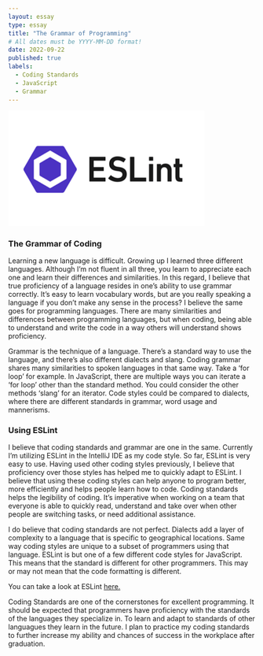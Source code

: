 ```yaml
---
layout: essay
type: essay
title: "The Grammar of Programming"
# All dates must be YYYY-MM-DD format!
date: 2022-09-22
published: true
labels:
  - Coding Standards
  - JavaScript
  - Grammar
---
```


<div class="text-center p-4">
  <img width="400px" class="rounded float-start pe-4" src="../img/ESLint.png">
</div>
  
### The Grammar of Coding

Learning a new language is difficult. Growing up I learned three different languages. Although I’m not fluent in all three, you learn to appreciate each one and learn their differences and similarities. In this regard, I believe that true proficiency of a language resides in one’s ability to use grammar correctly. It’s easy to learn vocabulary words, but are you really speaking a language if you don’t make any sense in the process? I believe the same goes for programming languages. There are many similarities and differences between programming languages, but when coding, being able to understand and write the code in a way others will understand shows proficiency.

Grammar is the technique of a language. There’s a standard way to use the language, and there’s also different dialects and slang. Coding grammar shares many similarities to spoken languages in that same way. Take a ‘for loop’ for example. In JavaScript, there are multiple ways you can iterate a ‘for loop’ other than the standard method. You could consider the other methods ‘slang’ for an iterator. Code styles could be compared to dialects, where there are different standards in grammar, word usage and mannerisms.

### Using ESLint

I believe that coding standards and grammar are one in the same. Currently I’m utilizing ESLint in the IntelliJ IDE as my code style. So far, ESLint is very easy to use. Having used other coding styles previously, I believe that proficiency over those styles has helped me to quickly adapt to ESLint. I believe that using these coding styles can help anyone to program better, more efficiently and helps people learn how to code. Coding standards helps the legibility of coding. It’s imperative when working on a team that everyone is able to quickly read, understand and take over when other people are switching tasks, or need additional assistance.

I do believe that coding standards are not perfect. Dialects add a layer of complexity to a language that is specific to geographical locations. Same way coding styles are unique to a subset of programmers using that language. ESLint is but one of a few different code styles for JavaScript. This means that the standard is different for other programmers. This may or may not mean that the code formatting is different. 

You can take a look at ESLint [here.]( https://eslint.org)

Coding Standards are one of the cornerstones for excellent programming. It should be expected that programmers have proficiency with the standards of the languages they specialize in. To learn and adapt to standards of other languagues they learn in the future. I plan to practice my coding standards to further increase my ability and chances of success in the workplace after graduation.

